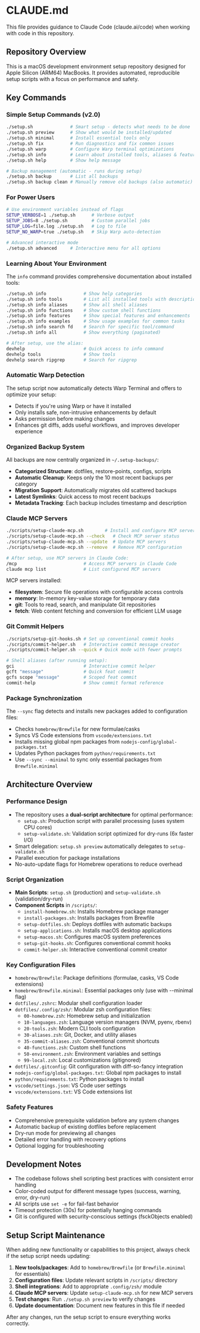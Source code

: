 # CLAUDE.md

This file provides guidance to Claude Code (claude.ai/code) when working with code in this repository.

## Repository Overview

This is a macOS development environment setup repository designed for Apple Silicon (ARM64) MacBooks. It provides automated, reproducible setup scripts with a focus on performance and safety.

## Key Commands

### Simple Setup Commands (v2.0)
```bash
./setup.sh              # Smart setup - detects what needs to be done
./setup.sh preview      # Show what would be installed/updated
./setup.sh minimal      # Install essential tools only  
./setup.sh fix          # Run diagnostics and fix common issues
./setup.sh warp         # Configure Warp terminal optimizations
./setup.sh info         # Learn about installed tools, aliases & features
./setup.sh help         # Show help message

# Backup management (automatic - runs during setup)
./setup.sh backup       # List all backups
./setup.sh backup clean # Manually remove old backups (also automatic)
```

### For Power Users
```bash
# Use environment variables instead of flags
SETUP_VERBOSE=1 ./setup.sh      # Verbose output
SETUP_JOBS=8 ./setup.sh         # Custom parallel jobs
SETUP_LOG=file.log ./setup.sh   # Log to file
SETUP_NO_WARP=true ./setup.sh   # Skip Warp auto-detection

# Advanced interactive mode
./setup.sh advanced     # Interactive menu for all options
```

### Learning About Your Environment
The `info` command provides comprehensive documentation about installed tools:
```bash
./setup.sh info              # Show help categories
./setup.sh info tools        # List all installed tools with descriptions
./setup.sh info aliases      # Show all shell aliases
./setup.sh info functions    # Show custom shell functions
./setup.sh info features     # Show special features and enhancements
./setup.sh info examples     # Show usage examples for common tasks
./setup.sh info search fd    # Search for specific tool/command
./setup.sh info all          # Show everything (paginated)

# After setup, use the alias:
devhelp                      # Quick access to info command
devhelp tools                # Show tools
devhelp search ripgrep       # Search for ripgrep
```

### Automatic Warp Detection
The setup script now automatically detects Warp Terminal and offers to optimize your setup:
- Detects if you're using Warp or have it installed
- Only installs safe, non-intrusive enhancements by default
- Asks permission before making changes
- Enhances git diffs, adds useful workflows, and improves developer experience

### Organized Backup System
All backups are now centrally organized in `~/.setup-backups/`:
- **Categorized Structure**: dotfiles, restore-points, configs, scripts
- **Automatic Cleanup**: Keeps only the 10 most recent backups per category
- **Migration Support**: Automatically migrates old scattered backups
- **Latest Symlinks**: Quick access to most recent backups
- **Metadata Tracking**: Each backup includes timestamp and description

### Claude MCP Servers
```bash
./scripts/setup-claude-mcp.sh        # Install and configure MCP servers
./scripts/setup-claude-mcp.sh --check   # Check MCP server status
./scripts/setup-claude-mcp.sh --update  # Update MCP servers
./scripts/setup-claude-mcp.sh --remove  # Remove MCP configuration

# After setup, use MCP servers in Claude Code:
/mcp                         # Access MCP servers in Claude Code
claude mcp list              # List configured MCP servers
```

MCP servers installed:
- **filesystem**: Secure file operations with configurable access controls
- **memory**: In-memory key-value storage for temporary data
- **git**: Tools to read, search, and manipulate Git repositories
- **fetch**: Web content fetching and conversion for efficient LLM usage

### Git Commit Helpers
```bash
./scripts/setup-git-hooks.sh # Set up conventional commit hooks
./scripts/commit-helper.sh   # Interactive commit message creator
./scripts/commit-helper.sh --quick # Quick mode with fewer prompts

# Shell aliases (after running setup):
gci                          # Interactive commit helper
gcft "message"               # Quick feat commit
gcfs scope "message"         # Scoped feat commit
commit-help                  # Show commit format reference
```

### Package Synchronization
The `--sync` flag detects and installs new packages added to configuration files:
- Checks `homebrew/Brewfile` for new formulae/casks
- Syncs VS Code extensions from `vscode/extensions.txt`
- Installs missing global npm packages from `nodejs-config/global-packages.txt`
- Updates Python packages from `python/requirements.txt`
- Use `--sync --minimal` to sync only essential packages from `Brewfile.minimal`

## Architecture Overview

### Performance Design
- The repository uses a **dual-script architecture** for optimal performance:
  - `setup.sh`: Production script with parallel processing (uses system CPU cores)
  - `setup-validate.sh`: Validation script optimized for dry-runs (6x faster I/O)
- Smart delegation: `setup.sh preview` automatically delegates to `setup-validate.sh`
- Parallel execution for package installations
- No-auto-update flags for Homebrew operations to reduce overhead

### Script Organization
- **Main Scripts**: `setup.sh` (production) and `setup-validate.sh` (validation/dry-run)
- **Component Scripts** in `/scripts/`:
  - `install-homebrew.sh`: Installs Homebrew package manager
  - `install-packages.sh`: Installs packages from Brewfile
  - `setup-dotfiles.sh`: Deploys dotfiles with automatic backups
  - `setup-applications.sh`: Installs macOS desktop applications
  - `setup-macos.sh`: Configures macOS system preferences
  - `setup-git-hooks.sh`: Configures conventional commit hooks
  - `commit-helper.sh`: Interactive conventional commit creator

### Key Configuration Files
- `homebrew/Brewfile`: Package definitions (formulae, casks, VS Code extensions)
- `homebrew/Brewfile.minimal`: Essential packages only (use with --minimal flag)
- `dotfiles/.zshrc`: Modular shell configuration loader
- `dotfiles/.config/zsh/`: Modular zsh configuration files:
  - `00-homebrew.zsh`: Homebrew setup and initialization
  - `10-languages.zsh`: Language version managers (NVM, pyenv, rbenv)
  - `20-tools.zsh`: Modern CLI tools configuration
  - `30-aliases.zsh`: Git, Docker, and utility aliases
  - `35-commit-aliases.zsh`: Conventional commit shortcuts
  - `40-functions.zsh`: Custom shell functions
  - `50-environment.zsh`: Environment variables and settings
  - `99-local.zsh`: Local customizations (gitignored)
- `dotfiles/.gitconfig`: Git configuration with diff-so-fancy integration
- `nodejs-config/global-packages.txt`: Global npm packages to install
- `python/requirements.txt`: Python packages to install
- `vscode/settings.json`: VS Code user settings
- `vscode/extensions.txt`: VS Code extensions list

### Safety Features
- Comprehensive prerequisite validation before any system changes
- Automatic backup of existing dotfiles before replacement
- Dry-run mode for previewing all changes
- Detailed error handling with recovery options
- Optional logging for troubleshooting

## Development Notes

- The codebase follows shell scripting best practices with consistent error handling
- Color-coded output for different message types (success, warning, error, dry-run)
- All scripts use `set -e` for fail-fast behavior
- Timeout protection (30s) for potentially hanging commands
- Git is configured with security-conscious settings (fsckObjects enabled)

## Setup Script Maintenance

When adding new functionality or capabilities to this project, always check if the setup script needs updating:

1. **New tools/packages**: Add to `homebrew/Brewfile` (or `Brewfile.minimal` for essentials)
2. **Configuration files**: Update relevant scripts in `/scripts/` directory
3. **Shell integrations**: Add to appropriate `.config/zsh/` module
4. **Claude MCP servers**: Update `setup-claude-mcp.sh` for new MCP servers
5. **Test changes**: Run `./setup.sh preview` to verify changes
6. **Update documentation**: Document new features in this file if needed

After any changes, run the setup script to ensure everything works correctly.
